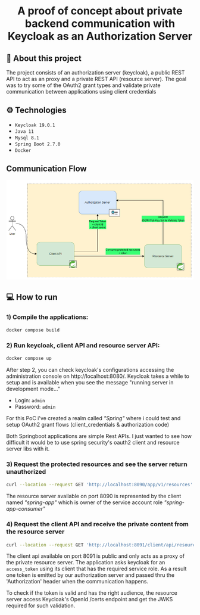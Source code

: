 <h1 align="center"> A proof of concept about private backend communication with Keycloak as an Authorization Server </h1>

## :scroll: About this project

The project consists of an authorization server (keycloak), a public REST API to act as an proxy and a private REST API (resource server). The goal was to try some of the OAuth2 grant types and validate private communication between applications using client credentials


## :gear: Technologies

- `Keycloak 19.0.1`
- `Java 11`
- `Mysql 8.1`
- `Spring Boot 2.7.0`
- `Docker`

## Communication Flow

![Architecture Diagram](docs/architecture.PNG)

## :computer: How to run

### 1) Compile the applications:

```bash
docker compose build
```

### 2) Run keycloak, client API and resource server API:

```bash
docker compose up
```

After step 2, you can check keycloak's configurations accessing the administration console on http://localhost:8080/. Keycloak takes a while to setup and is available when you see the message "running server in development mode..."

- Login: `admin`
- Password: `admin`

For this PoC i've created a realm called *"Spring"* where i could test and setup OAuth2 grant flows (client_credentials & authorization code)

Both Springboot applications are simple Rest APIs. I just wanted to see how difficult it would be to use spring security's oauth2 client and resource server libs with it.



### 3) Request the protected resources and see the server return unauthorized

```bash
curl --location --request GET 'http://localhost:8090/app/v1/resources' 
```

The resource server available on port 8090 is represented by the client named *"spring-app"* which is owner of the service account role *"spring-app-consumer"*

### 4) Request the client API and receive the private content from the resource server

```bash
curl --location --request GET 'http://localhost:8091/client/api/resources'
```

The client api available on port 8091 is public and only acts as a proxy of the private resource server. The application asks keycloak for an `access_token` using its client that has the required service role. As a result one token is emitted by our authorization server and passed thru the 'Authorization' header when the communication happens.

To check if the token is valid and has the right audience, the resource server access Keycloak's OpenId /certs endpoint and get the JWKS required for such validation.
